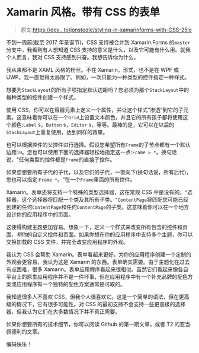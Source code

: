 # Xamarin 风格。带有 CSS 的表单

> 原文:[https://dev . to/jonstodle/styling-in-xamarinforms-with-CSS-25le](https://dev.to/jonstodle/styling-in-xamarinforms-with-css-25le)

不到一周前(截至 2017 年圣诞节)，CSS 支持被合并到 Xamarin.Forms 的`master`分支中，我看到有人想知道 CSS 支持的意义是什么，以及它可能有什么用。就我个人而言，我对 CSS 支持感到兴奋。我想告诉你为什么。

我从来都不是 XAML 风格的粉丝。不在 Xamarin。形式，也不是在 WPF 或 UWP。我一直觉得太局限了。例如，一次只能为一种类型的控件指定一种样式。

想要为`StackLayout`的所有子项指定默认边距吗？您必须为那个`StackLayout`中的每种类型的控件创建一个样式。

使用 CSS，你可以在容器元素上定义一个属性，并让这个样式“渗透”到它的子元素。这意味着你可以在一个`Grid`上设置文本颜色，并且它的所有孩子都将使用这个颜色:`Label` s，`Button` s，`Editor` s，等等。最棒的是，它可以在以后的`StackLayout`上重复使用，达到同样的效果。

也可以根据控件的父控件进行选择。假设您希望所有`Frame`的子节点都有一个默认边距`10`。您也可以使用下面的选择器轻松地指定这一点:`Frame > *`。换句话说，“任何类型的控件都是`Frame`的直接子控件。

如果您想要所有子代的子代，以及它们的子代，一直向下(换句话说，所有后代)，您也可以指定:`Frame *`。“在一个`Frame`里面的所有控件。

Xamarin。表单还将支持一个特殊的类型选择器，这在常规 CSS 中是没有的。`^`选择器。这个选择器将匹配一个类及其所有子类。`^ContentPage`将匹配您可能已经创建的任何`ContentPage`和任何`ContentPage`的子类。这意味着你可以在一个地方设计你的应用程序中的页面。

这使得构建主题更加容易。想象一下，定义一个样式来改变所有包含的控件和页面，*和*你的自定义控件和页面。如果你想在你的应用程序中支持多个主题，你可以交换加载的 CSS 文件，并完全改变应用程序的外观。

我认为 CSS 会帮助 Xamarin。表单看起来更好。为你的应用程序创建一个定制的外观会更容易，我认为这是 Xamarin 的东西。表单确实需要。由于主题化在过去有点困难，很多 Xamarin。表单应用程序看起来很相似。虽然它们看起来像各自平台上的原生应用程序并不是一件坏事，但在应用程序中有一个补充品牌的配色方案或应用程序有一个独特的配色方案通常是可取的。

我知道很多人不喜欢 CSS，但我个人很喜欢它。这是一个简单的语法，但在更高级的情况下，它有很多可能性。对 CSS 的最初支持不会支持一些更高级的选择器，但我认为它们在大多数情况下并不真正需要。

如果你想要所有的技术细节，你可以阅读 Github 的第一期文章，或者 T2 的亚当·佩德利的文章。

编码快乐！